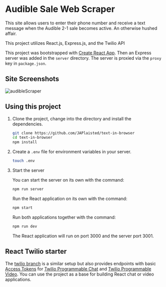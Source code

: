 # Audible Sale Web Scraper

This site allows users to enter their phone number and receive a text message when the Audible 2-1 sale becomes active. An otherwise hushed affair. 

This project utilizes React.js, Express.js, and the Twilio API

This project was bootstrapped with [Create React App](https://github.com/facebookincubator/create-react-app). Then an Express server was added in the `server` directory. The server is proxied via the `proxy` key in `package.json`.


## Site Screenshots

![audibleScraper](https://user-images.githubusercontent.com/55415399/177395383-91f7f6cc-025a-4e7d-b5e3-c4bfa777f083.PNG)

## Using this project

1. Clone the project, change into the directory and install the dependencies.

   ```bash
   git clone https://github.com/JAPlaisted/text-in-browser
   cd text-in-browser
   npm install
   ```

2. Create a `.env` file for environment variables in your server.

   ```bash
   touch .env
   ```

3. Start the server

   You can start the server on its own with the command:

   ```bash
   npm run server
   ```

   Run the React application on its own with the command:

   ```bash
   npm start
   ```

   Run both applications together with the command:

   ```bash
   npm run dev
   ```

   The React application will run on port 3000 and the server port 3001.

## React Twilio starter

The [twilio branch](https://github.com/philnash/react-express-starter/tree/twilio) is a similar setup but also provides endpoints with basic [Access Tokens](https://www.twilio.com/docs/iam/access-tokens) for [Twilio Programmable Chat](https://www.twilio.com/docs/chat) and [Twilio Programmable Video](https://www.twilio.com/docs/video). You can use the project as a base for building React chat or video applications.
